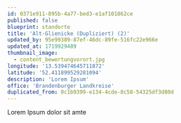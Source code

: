 ```yaml
---
id: 0371e911-895b-4a77-bed3-e1af101862ce
published: false
blueprint: standorte
title: 'Alt-Glienicke (Dupliziert) (2)'
updated_by: 95e99389-87ef-46dc-89fe-516fc22e966e
updated_at: 1719929489
thumbnail_image:
  - content_bewertungvorort.jpg
longitude: '13.539474645711872'
latitude: '52.411899529281094'
description: 'Lorem Ipsum'
office: 'Brandenburger Landkreise'
duplicated_from: 0c1b9399-e134-4cde-8c58-54325df3d80d
---
```

Lorem Ipsum dolor sit amte